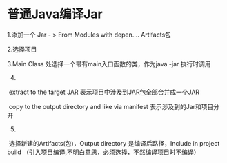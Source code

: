 # 普通Java编译Jar

1.添加一个 Jar - > From Modules with depen.... Artifacts包

2.选择项目

3.Main Class 处选择一个带有main入口函数的类，作为java -jar 执行时调用

4.

​	extract to the target JAR	表示项目中涉及到JAR包全部合并成一个JAR

​	copy to the output directory and like via manifest	表示涉及到的Jar和项目分开

5.

​	选择新建的Artifacts(包)，Output directory 是编译后路径，Include in project build （引入项目编译,不明白意思，必须选择，不然编译项目时不编译）



















